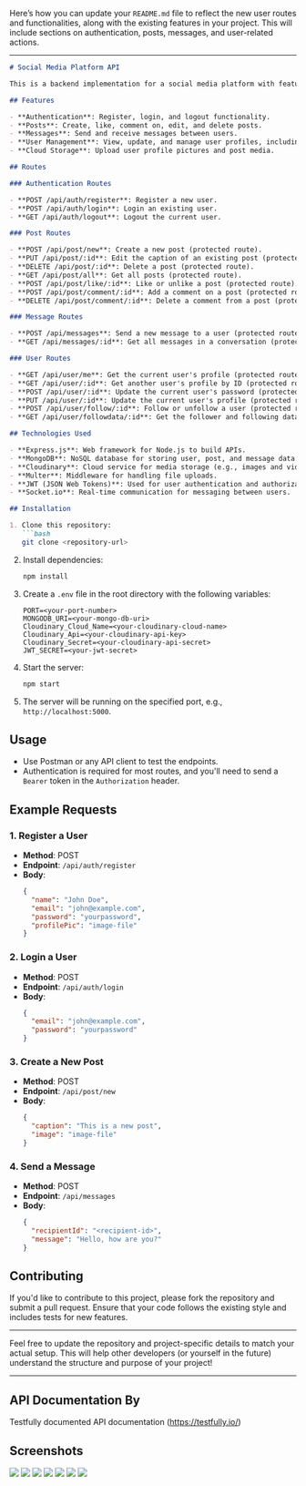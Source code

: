 Here’s how you can update your `README.md` file to reflect the new user routes and functionalities, along with the existing features in your project. This will include sections on authentication, posts, messages, and user-related actions.

---

```markdown
# Social Media Platform API

This is a backend implementation for a social media platform with features including user authentication, profile management, post creation, commenting, messaging, and following/unfollowing users.

## Features

- **Authentication**: Register, login, and logout functionality.
- **Posts**: Create, like, comment on, edit, and delete posts.
- **Messages**: Send and receive messages between users.
- **User Management**: View, update, and manage user profiles, including following/unfollowing other users.
- **Cloud Storage**: Upload user profile pictures and post media.

## Routes

### Authentication Routes

- **POST /api/auth/register**: Register a new user.
- **POST /api/auth/login**: Login an existing user.
- **GET /api/auth/logout**: Logout the current user.

### Post Routes

- **POST /api/post/new**: Create a new post (protected route).
- **PUT /api/post/:id**: Edit the caption of an existing post (protected route).
- **DELETE /api/post/:id**: Delete a post (protected route).
- **GET /api/post/all**: Get all posts (protected route).
- **POST /api/post/like/:id**: Like or unlike a post (protected route).
- **POST /api/post/comment/:id**: Add a comment on a post (protected route).
- **DELETE /api/post/comment/:id**: Delete a comment from a post (protected route).

### Message Routes

- **POST /api/messages**: Send a new message to a user (protected route).
- **GET /api/messages/:id**: Get all messages in a conversation (protected route).

### User Routes

- **GET /api/user/me**: Get the current user's profile (protected route).
- **GET /api/user/:id**: Get another user's profile by ID (protected route).
- **POST /api/user/:id**: Update the current user's password (protected route).
- **PUT /api/user/:id**: Update the current user's profile (protected route).
- **POST /api/user/follow/:id**: Follow or unfollow a user (protected route).
- **GET /api/user/followdata/:id**: Get the follower and following data for a user (protected route).

## Technologies Used

- **Express.js**: Web framework for Node.js to build APIs.
- **MongoDB**: NoSQL database for storing user, post, and message data.
- **Cloudinary**: Cloud service for media storage (e.g., images and videos).
- **Multer**: Middleware for handling file uploads.
- **JWT (JSON Web Tokens)**: Used for user authentication and authorization.
- **Socket.io**: Real-time communication for messaging between users.

## Installation

1. Clone this repository:
   ```bash
   git clone <repository-url>
   ```

2. Install dependencies:
   ```bash
   npm install
   ```

3. Create a `.env` file in the root directory with the following variables:
   ```
   PORT=<your-port-number>
   MONGODB_URI=<your-mongo-db-uri>
   Cloudinary_Cloud_Name=<your-cloudinary-cloud-name>
   Cloudinary_Api=<your-cloudinary-api-key>
   Cloudinary_Secret=<your-cloudinary-api-secret>
   JWT_SECRET=<your-jwt-secret>
   ```

4. Start the server:
   ```bash
   npm start
   ```

5. The server will be running on the specified port, e.g., `http://localhost:5000`.

## Usage

- Use Postman or any API client to test the endpoints.
- Authentication is required for most routes, and you'll need to send a `Bearer` token in the `Authorization` header.

## Example Requests

### 1. Register a User
- **Method**: POST
- **Endpoint**: `/api/auth/register`
- **Body**: 
   ```json
   {
     "name": "John Doe",
     "email": "john@example.com",
     "password": "yourpassword",
     "profilePic": "image-file"
   }
   ```

### 2. Login a User
- **Method**: POST
- **Endpoint**: `/api/auth/login`
- **Body**: 
   ```json
   {
     "email": "john@example.com",
     "password": "yourpassword"
   }
   ```

### 3. Create a New Post
- **Method**: POST
- **Endpoint**: `/api/post/new`
- **Body**: 
   ```json
   {
     "caption": "This is a new post",
     "image": "image-file"
   }
   ```
   
### 4. Send a Message
- **Method**: POST
- **Endpoint**: `/api/messages`
- **Body**: 
   ```json
   {
     "recipientId": "<recipient-id>",
     "message": "Hello, how are you?"
   }
   ```

## Contributing

If you'd like to contribute to this project, please fork the repository and submit a pull request. Ensure that your code follows the existing style and includes tests for new features.

---

Feel free to update the repository and project-specific details to match your actual setup. This will help other developers (or yourself in the future) understand the structure and purpose of your project!

---


## API Documentation By

Testfully documented API documentation (https://testfully.io/)


## Screenshots

![](https://github.com/kvk1999/social-media-platform/blob/main/images/Screenshot%202024-12-19%20231723.png)
![](https://github.com/kvk1999/social-media-platform/blob/main/images/Screenshot%202024-12-19%20231739.png)
![](https://github.com/kvk1999/social-media-platform/blob/main/images/Screenshot%202024-12-19%20231749.png)
![](https://github.com/kvk1999/social-media-platform/blob/main/images/Screenshot%202024-12-19%20232844.png)
![](https://github.com/kvk1999/social-media-platform/blob/main/images/Screenshot%202024-12-20%20000602.png)
![](https://github.com/kvk1999/social-media-platform/blob/main/images/Screenshot%202024-12-20%20000644.png)
![](https://github.com/kvk1999/social-media-platform/blob/main/images/Screenshot%202024-12-20%20010008.png)